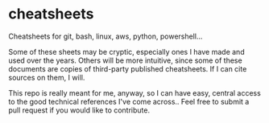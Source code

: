 # cheatsheets

Cheatsheets for git, bash, linux, aws, python, powershell...

Some of these sheets may be cryptic, especially ones I have made and used over the years.  Others will be more intuitive, since some of these documents are copies of third-party published cheatsheets.  If I can cite sources on them, I will.

This repo is really meant for me, anyway, so I can have easy, central access to the good technical references I've come across..  Feel free to submit a pull request if you would like to contribute.